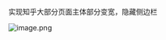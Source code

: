 实现知乎大部分页面主体部分变宽，隐藏侧边栏

![image.png](https://img.wjwj.top/2025/07/09/f269d4709188675967017a21e81a99b4.png)
